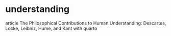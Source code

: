# understanding
article The Philosophical Contributions to Human Understanding: Descartes, Locke, Leibniz, Hume, and Kant with quarto
